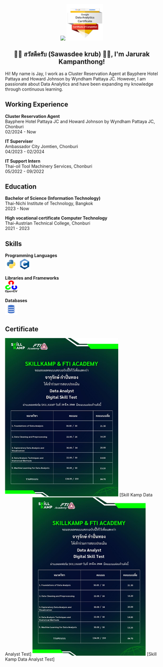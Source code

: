 <div align = "center">
<img src = "profile.jpg" height = "250">
<img src = "Google Data Analyst Badge.png" height = "120">
<h2>🙏🏻 สวัสดีครับ (Sawasdee krub) 🙏🏻, I'm Jarurak Kampanthong! </h2>
</div>
Hi! My name is Jay, I work as a Cluster Reservation Agent at Bayphere Hotel Pattaya and Howard Johnson by Wyndham Pattaya JC. However, I am passionate about Data Analytics and have been expanding my knowledge through continuous learning.

## Working Experience
**Cluster Reservation Agent**  
Bayphere Hotel Pattaya JC and Howard Johnson by Wyndham Pattaya JC, Chonburi  
02/2024 - Now 

**IT Superviser**  
Ambassador City Jomtien, Chonburi  
04/2023 - 02/2024  

**IT Support Intern**  
Thai-oil Tool Machinery Services, Chonburi  
05/2022 - 09/2022  

## Education
**Bachelor of Science (Information Technology)**  
Thai-Nichi Institute of Technology, Bangkok  
2023 - Now

**High vocational certificate Computer Technology**  
Thai-Austrian Technical College, Chonburi  
2021 - 2023

## Skills
**Programming Languages**  
<img title="Python" alt="Python" width="40px" src="https://raw.githubusercontent.com/github/explore/master/topics/python/python.png" />
<img title="C" alt="C" width="40px" src="https://raw.githubusercontent.com/github/explore/master/topics/c/c.png">

**Libraries and Frameworks**  
<img title="OpenCV" alt="OpenCV" width="40px" src="https://raw.githubusercontent.com/github/explore/master/topics/opencv/opencv.png">

**Databases**    
<img title="SQL" alt="SQL" width="40px" src="https://raw.githubusercontent.com/github/explore/master/topics/sql/sql.png">


## Certificate
<img src = "SkillKamp Data Analyst Test.jpeg" height = "520">  
[Skill Kamp Data Analyst Test]

<img src = "SkillKamp Data Analyst Test.jpeg" height = "520">  
[Skill Kamp Data Analyst Test]
